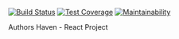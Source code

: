  [![Build Status](https://travis-ci.org/andela/ah-frontend-lannister.svg?branch=develop)](https://travis-ci.org/andela/ah-frontend-lannister)
 [![Test Coverage](https://api.codeclimate.com/v1/badges/e553acc32d4ff3d09c5a/test_coverage)](https://codeclimate.com/github/andela/ah-frontend-lannister/test_coverage)
 [![Maintainability](https://api.codeclimate.com/v1/badges/e553acc32d4ff3d09c5a/maintainability)](https://codeclimate.com/github/andela/ah-frontend-lannister/maintainability)

 Authors Haven - React Project

